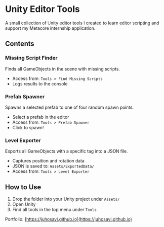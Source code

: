 # Unity Editor Tools

A small collection of Unity editor tools I created to learn editor scripting and support my Metacore internship application.

## Contents

### Missing Script Finder
Finds all GameObjects in the scene with missing scripts.

- Access from: `Tools > Find Missing Scripts`
- Logs results to the console

### Prefab Spawner
Spawns a selected prefab to one of four random spawn points.

- Select a prefab in the editor
- Access from: `Tools > Prefab Spawner`
- Click to spawn!


### Level Exporter
Exports all GameObjects with a specific tag into a JSON file.

- Captures position and rotation data
- JSON is saved to: `Assets/ExportedData/`
- Access from: `Tools > Level Exporter`

## How to Use

1. Drop the folder into your Unity project under `Assets/`
2. Open Unity
3. Find all tools in the top menu under `Tools`


Portfolio: [https://juhosavi.github.io](https://juhosavi.github.io)

